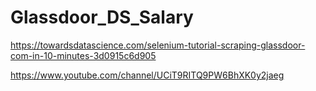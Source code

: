 # Glassdoor_DS_Salary









https://towardsdatascience.com/selenium-tutorial-scraping-glassdoor-com-in-10-minutes-3d0915c6d905

https://www.youtube.com/channel/UCiT9RITQ9PW6BhXK0y2jaeg
